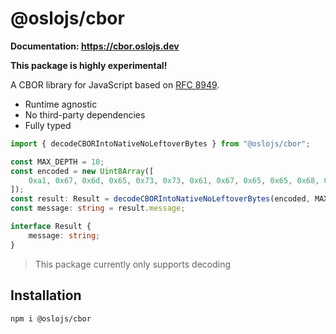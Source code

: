 # @oslojs/cbor

**Documentation: https://cbor.oslojs.dev**

**This package is highly experimental!**

A CBOR library for JavaScript based on [RFC 8949](https://datatracker.ietf.org/doc/html/rfc8949).

- Runtime agnostic
- No third-party dependencies
- Fully typed

```ts
import { decodeCBORIntoNativeNoLeftoverBytes } from "@oslojs/cbor";

const MAX_DEPTH = 10;
const encoded = new Uint8Array([
	0xa1, 0x67, 0x6d, 0x65, 0x73, 0x73, 0x61, 0x67, 0x65, 0x65, 0x68, 0x65, 0x6c, 0x6c, 0x6f
]);
const result: Result = decodeCBORIntoNativeNoLeftoverBytes(encoded, MAX_DEPTH);
const message: string = result.message;

interface Result {
	message: string;
}
```

> This package currently only supports decoding

## Installation

```
npm i @oslojs/cbor
```
